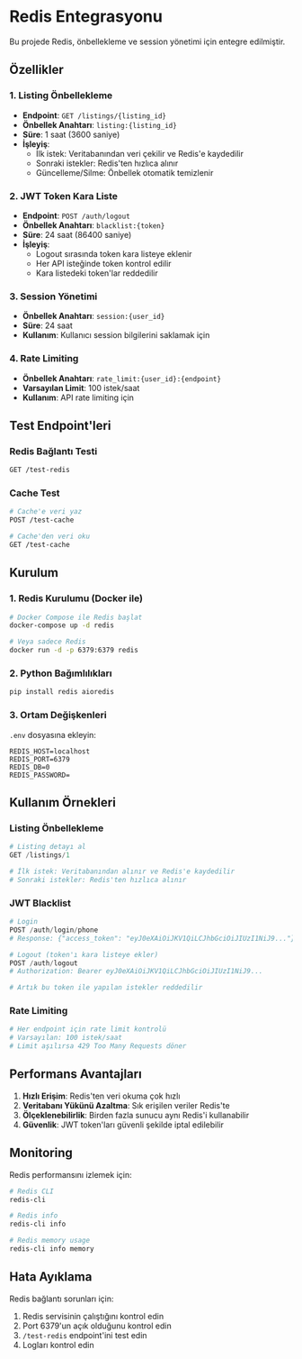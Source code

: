 # Redis Entegrasyonu

Bu projede Redis, önbellekleme ve session yönetimi için entegre edilmiştir.

## Özellikler

### 1. Listing Önbellekleme
- **Endpoint**: `GET /listings/{listing_id}`
- **Önbellek Anahtarı**: `listing:{listing_id}`
- **Süre**: 1 saat (3600 saniye)
- **İşleyiş**: 
  - İlk istek: Veritabanından veri çekilir ve Redis'e kaydedilir
  - Sonraki istekler: Redis'ten hızlıca alınır
  - Güncelleme/Silme: Önbellek otomatik temizlenir

### 2. JWT Token Kara Liste
- **Endpoint**: `POST /auth/logout`
- **Önbellek Anahtarı**: `blacklist:{token}`
- **Süre**: 24 saat (86400 saniye)
- **İşleyiş**: 
  - Logout sırasında token kara listeye eklenir
  - Her API isteğinde token kontrol edilir
  - Kara listedeki token'lar reddedilir

### 3. Session Yönetimi
- **Önbellek Anahtarı**: `session:{user_id}`
- **Süre**: 24 saat
- **Kullanım**: Kullanıcı session bilgilerini saklamak için

### 4. Rate Limiting
- **Önbellek Anahtarı**: `rate_limit:{user_id}:{endpoint}`
- **Varsayılan Limit**: 100 istek/saat
- **Kullanım**: API rate limiting için

## Test Endpoint'leri

### Redis Bağlantı Testi
```bash
GET /test-redis
```

### Cache Test
```bash
# Cache'e veri yaz
POST /test-cache

# Cache'den veri oku
GET /test-cache
```

## Kurulum

### 1. Redis Kurulumu (Docker ile)
```bash
# Docker Compose ile Redis başlat
docker-compose up -d redis

# Veya sadece Redis
docker run -d -p 6379:6379 redis
```

### 2. Python Bağımlılıkları
```bash
pip install redis aioredis
```

### 3. Ortam Değişkenleri
`.env` dosyasına ekleyin:
```env
REDIS_HOST=localhost
REDIS_PORT=6379
REDIS_DB=0
REDIS_PASSWORD=
```

## Kullanım Örnekleri

### Listing Önbellekleme
```python
# Listing detayı al
GET /listings/1

# İlk istek: Veritabanından alınır ve Redis'e kaydedilir
# Sonraki istekler: Redis'ten hızlıca alınır
```

### JWT Blacklist
```python
# Login
POST /auth/login/phone
# Response: {"access_token": "eyJ0eXAiOiJKV1QiLCJhbGciOiJIUzI1NiJ9..."}

# Logout (token'ı kara listeye ekler)
POST /auth/logout
# Authorization: Bearer eyJ0eXAiOiJKV1QiLCJhbGciOiJIUzI1NiJ9...

# Artık bu token ile yapılan istekler reddedilir
```

### Rate Limiting
```python
# Her endpoint için rate limit kontrolü
# Varsayılan: 100 istek/saat
# Limit aşılırsa 429 Too Many Requests döner
```

## Performans Avantajları

1. **Hızlı Erişim**: Redis'ten veri okuma çok hızlı
2. **Veritabanı Yükünü Azaltma**: Sık erişilen veriler Redis'te
3. **Ölçeklenebilirlik**: Birden fazla sunucu aynı Redis'i kullanabilir
4. **Güvenlik**: JWT token'ları güvenli şekilde iptal edilebilir

## Monitoring

Redis performansını izlemek için:
```bash
# Redis CLI
redis-cli

# Redis info
redis-cli info

# Redis memory usage
redis-cli info memory
```

## Hata Ayıklama

Redis bağlantı sorunları için:
1. Redis servisinin çalıştığını kontrol edin
2. Port 6379'un açık olduğunu kontrol edin
3. `/test-redis` endpoint'ini test edin
4. Logları kontrol edin 